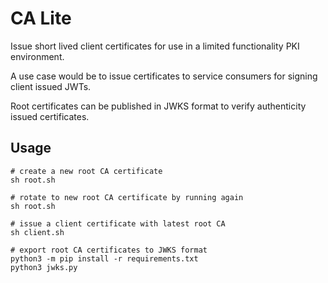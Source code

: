# CA Lite

Issue short lived client certificates for use in a limited functionality PKI environment.

A use case would be to issue certificates to service consumers for signing client issued JWTs.

Root certificates can be published in JWKS format to verify authenticity issued certificates.

## Usage
```
# create a new root CA certificate
sh root.sh

# rotate to new root CA certificate by running again
sh root.sh

# issue a client certificate with latest root CA
sh client.sh

# export root CA certificates to JWKS format
python3 -m pip install -r requirements.txt
python3 jwks.py
```
